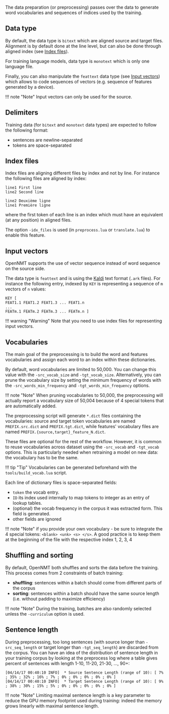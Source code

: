 The data preparation (or preprocessing) passes over the data to generate word vocabularies and sequences of indices used by the training.

## Data type

By default, the data type is `bitext` which are aligned source and target files. Alignment is by default done at the line level, but can also be done through aligned index (see [Index files](#index-files)).

For training language models, data type is `monotext` which is only one language file.

Finally, you can also manipulate the `feattext` data type (see [Input vectors](#input-vectors)) which allows to code sequences of vectors (e.g. sequence of features generated by a device).

!!! note "Note"
    Input vectors can only be used for the source.


## Delimiters

Training data (for `bitext` and `monotext` data types) are expected to follow the following format:

* sentences are newline-separated
* tokens are space-separated

## Index files

Index files are aligning different files by index and not by line. For instance the following files are aligned by index:

```text
line1 First line
line2 Second line
```

```text
line2 Deuxième ligne
line1 Première ligne
```

where the first token of each line is an index which must have an equivalent (at any position) in aligned files.

The option `-idx_files` is used (in `preprocess.lua` or `translate.lua`) to enable this feature.

## Input vectors

OpenNMT supports the use of vector sequence instead of word sequence on the source side.

The data type is `feattext` and is using the [Kaldi](http://kaldi-asr.org) text format (`.ark` files). For instance the following entry, indexed by `KEY` is representing a sequence
of `m` vectors of `n` values:

```text
KEY [
FEAT1.1 FEAT1.2 FEAT1.3 ... FEAT1.n
...
FEATm.1 FEATm.2 FEATm.3 ... FEATm.n ]
```

!!! warning "Warning"
    Note that you need to use index files for representing input vectors.

## Vocabularies

The main goal of the preprocessing is to build the word and features vocabularies and assign each word to an index within these dictionaries.

By default, word vocabularies are limited to 50,000. You can change this value with the `-src_vocab_size` and `-tgt_vocab_size`. Alternatively, you can prune the vocabulary size by setting the minimum frequency of words with the `-src_words_min_frequency` and `-tgt_words_min_frequency` options.

!!! note "Note"
    When pruning vocabularies to 50,000, the preprocessing will actually report a vocabulary size of 50,004 because of 4 special tokens that are automatically added.

The preprocessing script will generate `*.dict` files containing the vocabularies: source and target token vocabularies are named `PREFIX.src.dict` and `PREFIX.tgt.dict`, while features' vocabulary files are named `PREFIX.{source,target}_feature_N.dict`.

These files are optional for the rest of the workflow. However, it is common to reuse vocabularies across dataset using the `-src_vocab` and `-tgt_vocab` options. This is particularly needed when retraining a model on new data: the vocabulary has to be the same.

!!! tip "Tip"
    Vocabularies can be generated beforehand with the `tools/build_vocab.lua` script.

Each line of dictionary files is space-separated fields:

* `token` the vocab entry.
* `ID` its index used internally to map tokens to integer as an entry of lookup tables.
* (optional) the vocab frequency in the corpus it was extracted form. This field is generated.
* other fields are ignored

!!! note "Note"
    if you provide your own vocabulary - be sure to integrate the 4 special tokens: `<blank> <unk> <s> </s>`. A good practice is to keep them at the beginning of the file with the respective index 1, 2, 3, 4

## Shuffling and sorting

By default, OpenNMT both shuffles and sorts the data before the training. This process comes from 2 constraints of batch training:

* **shuffling**: sentences within a batch should come from different parts of the corpus
* **sorting**: sentences within a batch should have the same source length (i.e. without padding to maximize efficiency)

!!! note "Note"
    During the training, batches are also randomly selected unless the `-curriculum` option is used.

## Sentence length

During preprocessing, too long sentences (with source longer than `-src_seq_length` or target longer than `-tgt_seq_length`) are discarded from the corpus. You can have an idea of the distribution of sentence length in your training corpus by looking at the preprocess log where a table gives percent of sentences with length 1-10, 11-20, 21-30, ..., 90+:

```text
[04/14/17 00:40:10 INFO]  * Source Sentence Length (range of 10): [ 7% ; 35% ; 32% ; 16% ; 7% ; 0% ; 0% ; 0% ; 0% ; 0% ]
[04/14/17 00:40:10 INFO]  * Target Sentence Length (range of 10): [ 9% ; 38% ; 30% ; 15% ; 5% ; 0% ; 0% ; 0% ; 0% ; 0% ]
```

!!! note "Note"
    Limiting maximal sentence length is a key parameter to reduce the GPU memory footprint used during training: indeed the memory grows linearly with maximal sentence length.
